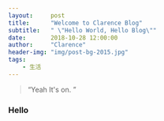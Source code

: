 ```yaml
---
layout:     post
title:      "Welcome to Clarence Blog"
subtitle:   " \"Hello World, Hello Blog\""
date:       2018-10-28 12:00:00
author:     "Clarence"
header-img: "img/post-bg-2015.jpg"
tags:
    - 生活
---
```


> “Yeah It's on. ”


### Hello